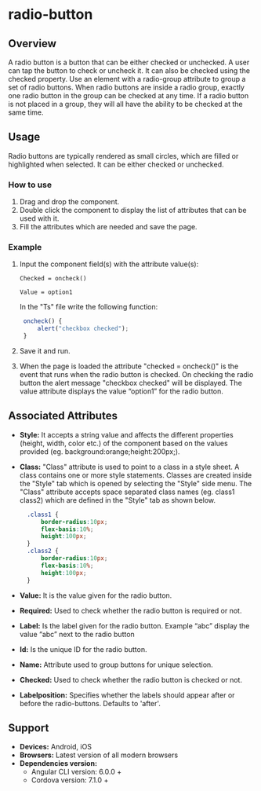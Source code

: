 # radio-button

## Overview

A radio button is a button that can be either checked or unchecked. A user can tap the button to check or uncheck it. It can also be checked using the checked property. Use an element with a radio-group attribute to group a set of radio buttons. When radio buttons are inside a radio group, exactly one radio button in the group can be checked at any time. If a radio button is not placed in a group, they will all have the ability to be checked at the same time.

## Usage

Radio buttons are typically rendered as small circles, which are filled or highlighted when selected. It can be either checked or unchecked.

### How to use

1. Drag and drop the component. 
2. Double click the component to display the list of attributes that can be used with it.
3. Fill the attributes which are needed and save the page.

### Example

1. Input the component field\(s\) with the attribute value\(s\):  

    `Checked = oncheck()`  

    `Value = option1`  

    In the "Ts" file write the following function:

   ```typescript
    oncheck() { 
        alert("checkbox checked");
    }
   ```

2. Save it and run.
3. When the page is loaded the attribute "checked = oncheck\(\)" is the event that runs when the radio button is checked. On checking the radio button the alert message "checkbox checked" will be displayed. The value attribute displays the value “option1” for the radio button.

## Associated Attributes

* **Style:** It accepts a string value and affects the different properties \(height, width, color etc.\) of the component based on the values provided \(eg. background:orange;height:200px;\).
* **Class:** "Class" attribute is used to point to a class in a style sheet. A class contains one or more style statements. Classes are created inside the "Style" tab which is opened by selecting the "Style" side menu. The "Class" attribute accepts space separated class names \(eg. class1 class2\) which are defined in the "Style" tab as shown below.

  ```css
    .class1 {
        border-radius:10px;
        flex-basis:10%;
        height:100px;
    }
    .class2 {
        border-radius:10px;
        flex-basis:10%;
        height:100px;
    }
  ```

* **Value:** It is the value given for the radio button. 
* **Required:** Used to check whether the radio button is required or not. 
* **Label:** Is the label given for the radio button. Example “abc” display the value “abc” next to the radio button
* **Id:** Is the unique ID for the radio button.
* **Name:** Attribute used to group buttons for unique selection.
* **Checked:** Used to check whether the radio button is checked or not.
* **Labelposition:** Specifies whether the labels should appear after or before the radio-buttons. Defaults to 'after'.

## Support

* **Devices:** Android, iOS
* **Browsers:**  Latest version of all modern browsers
* **Dependencies version:** 
  * Angular CLI version: 6.0.0 + 
  * Cordova version: 7.1.0 +

